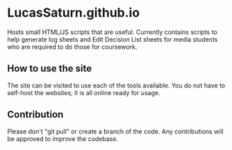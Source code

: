# LucasSaturn.github.io
Hosts small HTML/JS scripts that are useful. Currently contains scripts to help generate log sheets and Edit Decision List sheets for media students who are required to do those for coursework. 

## How to use the site
The site can be visited to use each of the tools available. You do not have to self-host the websites; it is all online ready for usage. 

## Contribution
Please don't "git pull" or create a branch of the code. Any contributions will be approved to improve the codebase.

